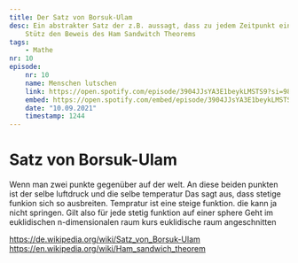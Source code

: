 ```yaml
---
title: Der Satz von Borsuk-Ulam
desc: Ein abstrakter Satz der z.B. aussagt, dass zu jedem Zeitpunkt ein Paar von gegebüberliegenden Punkten auf der Erde mit gleichen Temperaturen und Luftdruck existieren.
    Stütz den Beweis des Ham Sandwitch Theorems
tags:
    - Mathe
nr: 10
episode:
    nr: 10
    name: Menschen lutschen
    link: https://open.spotify.com/episode/3904JJsYA3E1beykLMSTS9?si=986d3896f10e4a7a
    embed: https://open.spotify.com/embed/episode/3904JJsYA3E1beykLMSTS9?theme=0&t=1244
    date: "10.09.2021"
    timestamp: 1244
---
```

# Satz von Borsuk-Ulam

Wenn man zwei punkte gegenüber auf der welt.
An diese beiden punkten ist der selbe luftdruck und die selbe temperatur
Das sagt aus, dass stetige funkion sich so ausbreiten.
Tempratur ist eine steige funktion. die kann ja nicht springen.
Gilt also für jede stetig funktion auf einer sphere
Geht im euklidischen n-dimensionalen raum
kurs euklidische raum angeschnitten

https://de.wikipedia.org/wiki/Satz_von_Borsuk-Ulam
https://en.wikipedia.org/wiki/Ham_sandwich_theorem